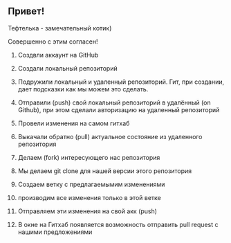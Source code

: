 ## Привет!

Тефтелька - замечательный котик)

Совершенно с этим согласен!

1. Создвли аккаунт на GitHub
2. Создали локальный репозиторий
3. Подружили локальный и удаленный репозиторий. Гит, при создании, дает подсказки как мы можем это сделать.
4. Отправили (push) свой локальный репозиторий в удалённый (on Github), при этом сделали авторизацию на удаленный репозиторий
5. Провели изменения на самом гитхаб
6. Выкачали обратно (pull) актуальное состояние из удаленного репозитория


1. Делаем (fork) интересующего нас репозитория
2. Мы делаем git clone  для нашей версии этого репозитория
3. Создаем ветку с предлагаемымим изменениями 
4. производим все изменения только в этой ветке
5. Отправляем эти изменения на свой акк (push)
6. В окне на Гитхаб появляется возможность отправить pull request с нашими предложениями

